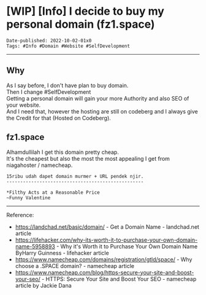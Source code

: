 # [WIP] [Info] I decide to buy my personal domain (fz1.space)  

```
Date-published: 2022-10-02-01x0
Tags: #Info #Domain #Website #SelfDevelopment
```
---

## Why

As I say before, I don't have plan to buy domain.   
Then I change #SelfDevelopment  
Getting a personal domain will gain your more Authority and also SEO of your website.  
And I need that, however the hosting are still on codeberg and I always give the Credit for that (Hosted on Codeberg).  

## fz1.space

Alhamdullilah I get this domain pretty cheap.  
It's the cheapest but also the most the most appealing I get from niagahoster / namecheap.  

```
15ribu udah dapet domain murmer + URL pendek njir.
--------------------------------------------------

*Filthy Acts at a Reasonable Price
~Funny Valentine
```

---

Reference:

* <https://landchad.net/basic/domain/> - Get a Domain Name - landchad.net article 
* <https://lifehacker.com/why-its-worth-it-to-purchase-your-own-domain-name-5958893> - Why it's Worth it to Purchase Your Own Domain Name
ByHarry Guinness - lifehacker article
* <https://www.namecheap.com/domains/registration/gtld/space/> - Why choose a .SPACE domain? - namecheap article
* <https://www.namecheap.com/blog/https-secure-your-site-and-boost-your-seo/> - HTTPS: Secure Your Site and Boost Your SEO - namecheap article by Jackie Dana
 
